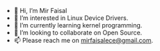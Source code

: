 - 👋 Hi, I’m Mir Faisal
- 👀 I’m interested in Linux Device Drivers.
- 🌱 I’m currently learning kernel programming.
- 💞️ I’m looking to collaborate on Open Source.
- 📫 Please reach me on mirfaisalece@gmail.com.


